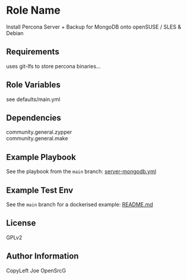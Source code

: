 Role Name
=========

Install Percona Server + Backup for MongoDB onto openSUSE / SLES & Debian

Requirements
------------

  uses git-lfs to store percona binaries...

Role Variables
--------------

  see defaults/main.yml

Dependencies
------------

  community.general.zypper  
  community.general.make

Example Playbook
----------------

See the playbook from the `main` branch: [server-mongodb.yml](https://github.com/joe-opensrc/ansible-percona-mongodb/blob/main/server-mongodb.yml)

Example Test Env
----------------

See the `main` branch for a dockerised example: [README.md](https://github.com/joe-opensrc/ansible-percona-mongodb/blob/main/README.md)

License
-------

  GPLv2

Author Information
------------------

  CopyLeft Joe OpenSrcG
